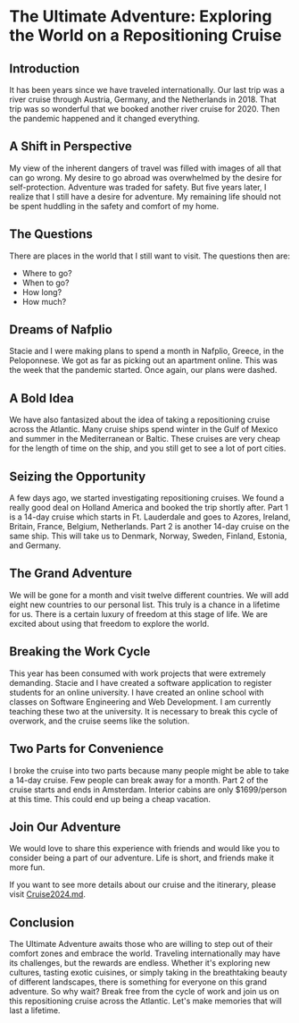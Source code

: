 # The Ultimate Adventure: Exploring the World on a Repositioning Cruise

## Introduction

It has been years since we have traveled internationally. Our last trip was a river cruise through Austria, Germany, and the Netherlands in 2018. That trip was so wonderful that we booked another river cruise for 2020. Then the pandemic happened and it changed everything.

## A Shift in Perspective

My view of the inherent dangers of travel was filled with images of all that can go wrong. My desire to go abroad was overwhelmed by the desire for self-protection. Adventure was traded for safety. But five years later, I realize that I still have a desire for adventure. My remaining life should not be spent huddling in the safety and comfort of my home.

## The Questions

There are places in the world that I still want to visit. The questions then are:
- Where to go?
- When to go?
- How long?
- How much?

## Dreams of Nafplio

Stacie and I were making plans to spend a month in Nafplio, Greece, in the Peloponnese. We got as far as picking out an apartment online. This was the week that the pandemic started. Once again, our plans were dashed.

## A Bold Idea

We have also fantasized about the idea of taking a repositioning cruise across the Atlantic. Many cruise ships spend winter in the Gulf of Mexico and summer in the Mediterranean or Baltic. These cruises are very cheap for the length of time on the ship, and you still get to see a lot of port cities.

## Seizing the Opportunity

A few days ago, we started investigating repositioning cruises. We found a really good deal on Holland America and booked the trip shortly after. Part 1 is a 14-day cruise which starts in Ft. Lauderdale and goes to Azores, Ireland, Britain, France, Belgium, Netherlands. Part 2 is another 14-day cruise on the same ship. This will take us to Denmark, Norway, Sweden, Finland, Estonia, and Germany.

## The Grand Adventure

We will be gone for a month and visit twelve different countries. We will add eight new countries to our personal list. This truly is a chance in a lifetime for us. There is a certain luxury of freedom at this stage of life. We are excited about using that freedom to explore the world.

## Breaking the Work Cycle

This year has been consumed with work projects that were extremely demanding. Stacie and I have created a software application to register students for an online university. I have created an online school with classes on Software Engineering and Web Development. I am currently teaching these two at the university. It is necessary to break this cycle of overwork, and the cruise seems like the solution.

## Two Parts for Convenience

I broke the cruise into two parts because many people might be able to take a 14-day cruise. Few people can break away for a month. Part 2 of the cruise starts and ends in Amsterdam. Interior cabins are only $1699/person at this time. This could end up being a cheap vacation.

## Join Our Adventure

We would love to share this experience with friends and would like you to consider being a part of our adventure. Life is short, and friends make it more fun.

If you want to see more details about our cruise and the itinerary, please visit [Cruise2024.md](Cruise2024.md).

## Conclusion

The Ultimate Adventure awaits those who are willing to step out of their comfort zones and embrace the world. Traveling internationally may have its challenges, but the rewards are endless. Whether it's exploring new cultures, tasting exotic cuisines, or simply taking in the breathtaking beauty of different landscapes, there is something for everyone on this grand adventure. So why wait? Break free from the cycle of work and join us on this repositioning cruise across the Atlantic. Let's make memories that will last a lifetime.